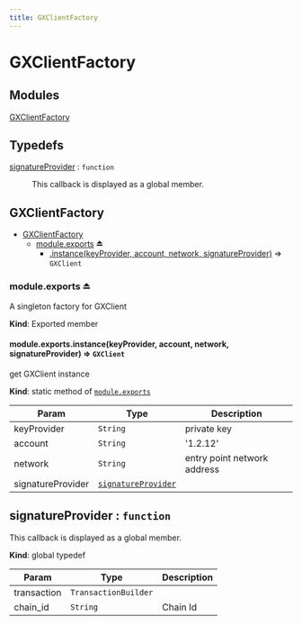 ```yaml
---
title: GXClientFactory
---
```


# GXClientFactory

## Modules

<dl>
<dt><a href="#module_GXClientFactory">GXClientFactory</a></dt>
<dd></dd>
</dl>

## Typedefs

<dl>
<dt><a href="#signatureProvider">signatureProvider</a> : <code>function</code></dt>
<dd><p>This callback is displayed as a global member.</p>
</dd>
</dl>

<a name="module_GXClientFactory"></a>

## GXClientFactory

* [GXClientFactory](#module_GXClientFactory)
    * [module.exports](#exp_module_GXClientFactory--module.exports) ⏏
        * [.instance(keyProvider, account, network, signatureProvider)](#module_GXClientFactory--module.exports.instance) ⇒ <code>GXClient</code>

<a name="exp_module_GXClientFactory--module.exports"></a>

### module.exports ⏏
A singleton factory for GXClient

**Kind**: Exported member  
<a name="module_GXClientFactory--module.exports.instance"></a>

#### module.exports.instance(keyProvider, account, network, signatureProvider) ⇒ <code>GXClient</code>
get GXClient instance

**Kind**: static method of [<code>module.exports</code>](#exp_module_GXClientFactory--module.exports)  

| Param | Type | Description |
| --- | --- | --- |
| keyProvider | <code>String</code> | private key |
| account | <code>String</code> | '1.2.12'|'gxcaccount' |
| network | <code>String</code> | entry point network address |
| signatureProvider | [<code>signatureProvider</code>](#signatureProvider) |  |

<a name="signatureProvider"></a>

## signatureProvider : <code>function</code>
This callback is displayed as a global member.

**Kind**: global typedef  

| Param | Type | Description |
| --- | --- | --- |
| transaction | <code>TransactionBuilder</code> |  |
| chain_id | <code>String</code> | Chain Id |

